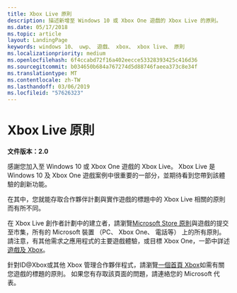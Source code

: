 ```yaml
---
title: Xbox Live 原則
description: 描述新增至 Windows 10 或 Xbox One 遊戲的 Xbox Live 的原則。
ms.date: 05/17/2018
ms.topic: article
layout: LandingPage
keywords: windows 10、 uwp、 遊戲、 xbox、 xbox live、 原則
ms.localizationpriority: medium
ms.openlocfilehash: 6f4ccabd72f16a402eecce53328393425c416d36
ms.sourcegitcommit: b034650b684a767274d5d88746faeea373c8e34f
ms.translationtype: MT
ms.contentlocale: zh-TW
ms.lasthandoff: 03/06/2019
ms.locfileid: "57626323"
---
```

# <a name="xbox-live-policies"></a>Xbox Live 原則

**文件版本：2.0**

感謝您加入至 Windows 10 或 Xbox One 遊戲的 Xbox Live。 Xbox Live 是 Windows 10 及 Xbox One 遊戲案例中很重要的一部分，並期待看到您帶到該體驗的創新功能。

在其中，您就能存取合作夥伴計劃與實作遊戲的標題中的 Xbox Live 相關的原則而有所不同。

在 Xbox Live 創作者計劃中的建立者，請瀏覽[Microsoft Store 原則](https://docs.microsoft.com/en-us/legal/windows/agreements/store-policies)與遊戲的提交至市集，所有的 Microsoft 裝置 （PC、 Xbox One、 電話等） 上的所有原則。 請注意，有其他需求之應用程式的主要遊戲體驗，或目標 Xbox One，一節中詳述[遊戲及 Xbox](https://docs.microsoft.com/en-us/legal/windows/agreements/store-policies#1013-gaming-and-xbox)。

針對ID@Xbox或其他 Xbox 管理合作夥伴程式，請瀏覽[一個首頁 Xbox](https://developer.microsoft.com/en-us/games/xbox/partner)如需有關您遊戲的標題的原則。 如果您有存取該頁面的問題，請連絡您的 Microsoft 代表。
